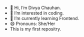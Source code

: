 


- 👋 Hi, I’m Divya Chauhan.
- 👀 I’m interested in coding.
- 🌱 I’m currently learning Frontend.
- 😄 Pronouns: She/Her
- This is my first repositry.


